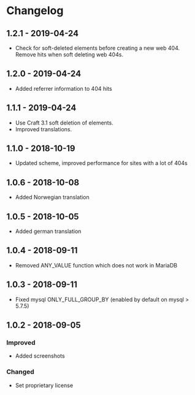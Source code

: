 Changelog
==================
## 1.2.1 - 2019-04-24
- Check for soft-deleted elements before creating a new web 404. Remove hits when soft deleting web 404s.

## 1.2.0 - 2019-04-24
- Added referrer information to 404 hits

## 1.1.1 - 2019-04-24
- Use Craft 3.1 soft deletion of elements.
- Improved translations.

## 1.1.0 - 2018-10-19
- Updated scheme, improved performance for sites with a lot of 404s

## 1.0.6 - 2018-10-08
- Added Norwegian translation

## 1.0.5 - 2018-10-05
- Added german translation

## 1.0.4 - 2018-09-11
- Removed ANY_VALUE function which does not work in MariaDB

## 1.0.3 - 2018-09-11
- Fixed mysql ONLY_FULL_GROUP_BY (enabled by default on mysql > 5.7.5)

## 1.0.2 - 2018-09-05

### Improved
- Added screenshots

### Changed
- Set proprietary license
